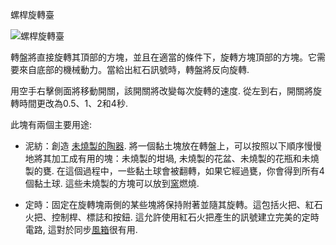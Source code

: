  螺桿旋轉臺

![螺桿旋轉臺](block:betterwithmods:single_machine@3)

轉盤將直接旋轉其頂部的方塊，並且在適當的條件下，旋轉方塊頂部的方塊。它需要來自底部的機械動力。當給出紅石訊號時，轉盤將反向旋轉.  
 
用空手右擊側面將移動開關，該開關將改變每次旋轉的速度. 從左到右，開關將旋轉時間更改為0.5、1、2和4秒.

此塊有兩個主要用途:

* 泥紡：創造 [未燒製的陶器](unfired_pottery.md). 將一個黏土塊放在轉盤上，可以按照以下順序慢慢地將其加工成有用的塊：未燒製的坩堝, 未燒製的花盆、未燒製的花瓶和未燒製的甕. 在這個過程中，一些黏土球會被翻轉，如果它經過甕，你會得到所有4個黏土球. 這些未燒製的方塊可以放到[窯](kiln.md)燃燒.
    
* 定時：固定在旋轉塊兩側的某些塊將保持附著並隨其旋轉。這包括火把、紅石火把、控制桿、標誌和按鈕.
這允許使用紅石火把產生的訊號建立完美的定時電路, 這對於同步[風箱](bellows.md)很有用.
    
    

